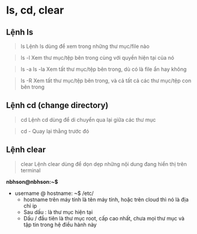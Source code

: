 # ls, cd, clear

## Lệnh ls 

> ls
Lệnh ls dùng để xem trong những thư mục/file nào

> ls -l 
Xem thư mục/tệp bên trong cùng với quyền hiện tại của nó

> ls -a
> ls -la
Xem tất thư mục/tệp bên trong, dù có là file ẩn hay không

> ls -R
Xem tất thư mục/tệp bên trong, và cả tất cả các thư mục/tệp con bên trong

## Lệnh cd (change directory)

> cd
Lệnh cd dùng để  di chuyển qua lại giữa các thư mục

> cd -
Quay lại thằng trước đó

## Lệnh clear

> clear
Lệnh clear dùng để  dọn dẹp những nội dung đang hiển thị trên terminal

**nbhson@nbhson:~$**
- username @ hostname: ~$ /etc/
  + hostname trên máy tính là tên máy tính, hoặc trên cloud thì nó là địa chỉ ip
  + Sau dấu : là thư mục hiện tại
  + Dấu / đầu tiên là thư mục root, cấp cao nhất, chưa mọi thư mục và tập tin trong hệ điều hành này